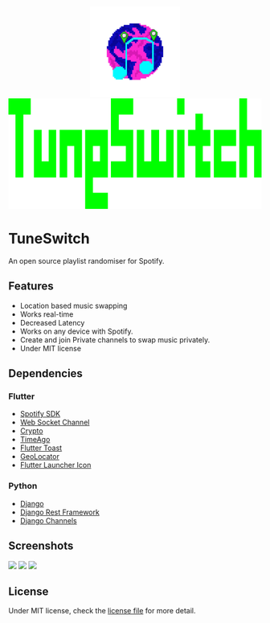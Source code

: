 <p align="center">
  <img alt="logo" src="./Markdown/logoas.png" width="180" height="180">
  <img alt="TuneSwitch" src="./Markdown/tunewo.png" height="220">
</p>

# TuneSwitch
An open source playlist randomiser for Spotify.

## Features
* Location based music swapping
* Works real-time
* Decreased Latency
* Works on any device with Spotify.
* Create and join Private channels to swap music privately.
* Under MIT license

## Dependencies
### Flutter
* [Spotify SDK](https://pub.dev/packages/spotify_sdk)
* [Web Socket Channel](https://pub.dev/packages/web_socket_channel)
* [Crypto](https://pub.dev/packages/crypto)
* [TimeAgo](https://pub.dev/packages/timeago)
* [Flutter Toast](https://pub.dev/packages/fluttertoast)
* [GeoLocator](https://pub.dev/packages/geolocator)
* [Flutter Launcher Icon](https://pub.dev/packages/flutter_launcher_icons)

### Python
* [Django](https://www.djangoproject.com/)
* [Django Rest Framework](https://www.django-rest-framework.org/)
* [Django Channels](https://channels.readthedocs.io/en/latest/)

## Screenshots
<p float="left">
  <img src="./Markdown/screenshots/login.png" width="240">
  <img src="./Markdown/screenshots/player.png" width="240">
  <img src="./Markdown/screenshots/channel.png" width="240">
</p>

## License
Under MIT license, check the [license file]() for more detail.
